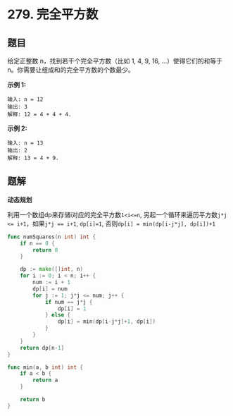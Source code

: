 # 279. 完全平方数

## 题目

给定正整数 n，找到若干个完全平方数（比如 1, 4, 9, 16, ...）使得它们的和等于 n。你需要让组成和的完全平方数的个数最少。

**示例 1:**

```
输入: n = 12
输出: 3
解释: 12 = 4 + 4 + 4.
```

**示例 2:**

```
输入: n = 13
输出: 2
解释: 13 = 4 + 9.
```

## 题解

**动态规划**

利用一个数组dp来存储i对应的完全平方数`1<i<=n`, 另起一个循环来遍历平方数`j*j <= i+1`，如果`j*j == i+1`, `dp[i]=1`, 否则`dp[i] = min(dp[i-j*j], dp[i])+1`

```go
func numSquares(n int) int {
	if n == 0 {
		return 0
	}

	dp := make([]int, n)
	for i := 0; i < n; i++ {
		num := i + 1
		dp[i] = num
		for j := 1; j*j <= num; j++ {
			if num == j*j {
				dp[i] = 1
			} else {
				dp[i] = min(dp[i-j*j]+1, dp[i])
			}
		}
	}
	return dp[n-1]
}

func min(a, b int) int {
	if a < b {
		return a
	}

	return b
}
```
